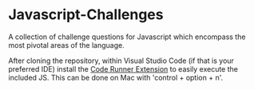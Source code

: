 # Javascript-Challenges
A collection of challenge questions for Javascript which encompass the most pivotal areas of the language.  

After cloning the repository, within Visual Studio Code (if that is your preferred IDE) install the [Code Runner Extension](https://github.com/formulahendry/vscode-code-runner) to easily execute the included JS. This can be done on Mac with 'control + option + n'.
